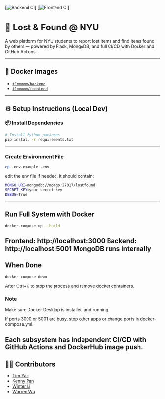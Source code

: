 [![Backend CI](https://github.com/software-students-spring2025/5-final-tralalero-tralala/actions/workflows/backend.yml/badge.svg)]
[![Frontend CI](https://github.com/software-students-spring2025/5-final-tralalero-tralala/actions/workflows/frontend.yml/badge.svg)]

# 🧭 Lost & Found @ NYU

A web platform for NYU students to report lost items and find items found by others — powered by Flask, MongoDB, and full CI/CD with Docker and GitHub Actions.

---

## 🐳 Docker Images

- [`t1mmmmm/backend`](https://hub.docker.com/r/t1mmmmm/backend)
- [`t1mmmmm/frontend`](https://hub.docker.com/r/t1mmmmm/frontend)

---

## ⚙️ Setup Instructions (Local Dev)

### 📦 Install Dependencies

```bash
# Install Python packages
pip install -r requirements.txt
```
---

### Create Environment File

```bash
cp .env.example .env
```

edit the env file if needed, it should contain:
```bash
MONGO_URI=mongodb://mongo:27017/lostfound
SECRET_KEY=your-secret-key
DEBUG=True
```
---

## Run Full System with Docker
```bash
docker-compose up --build
```
Frontend: http://localhost:3000
Backend: http://localhost:5001
MongoDB runs internally
---

## When Done
```bash
docker-compose down
```
After Ctrl+C to stop the process and remove docker containers.

### Note
Make sure Docker Desktop is installed and running.

If ports 3000 or 5001 are busy, stop other apps or change ports in docker-compose.yml.

Each subsystem has independent CI/CD with GitHub Actions and DockerHub image push.
---

## 👨‍💻 Contributors

- [Tim Yan](https://github.com/t1mmmmm)
- [Kenny Pan](https://github.com/kenny-pan)
- [Winter Li](https://github.com/YYukin0)
- [Warren Wu](https://github.com/W0rren12)